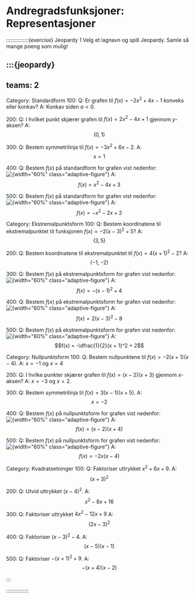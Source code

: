 # Andregradsfunksjoner: Representasjoner


:::::::::::::::{exercise} Jeopardy 1
Velg et lagnavn og spill Jeopardy. Samle så mange poeng som mulig!


:::{jeopardy}
---
teams: 2
---
Category: Standardform
100: 
    Q: Er grafen til $f(x) = -2x^2 + 4x - 1$ konveks eller konkav?
    A: Konkav siden $a \lt 0$.

200:
    Q: I hvilket punkt skjærer grafen til $f(x) = 2x^2 - 4x + 1$ gjennom $y$-aksen?
    A: $$(0, 1)$$

300:
    Q: Bestem symmetrilinja til $f(x) = -3x^2 + 6x - 2$.
    A: $$x = 1$$

400: 
    Q: Bestem $f(x)$ på standardform for grafen vist nedenfor: ![{width="60%" class="adaptive-figure"}](figurer/standardform_400.svg)
    A: $$f(x) = x^2 - 4x + 3$$

500: 
    Q: Bestem $f(x)$ på standardform for grafen vist nedenfor: ![{width="60%" class="adaptive-figure"}](figurer/standardform_500.svg)
    A: $$f(x) = -x^2 - 2x + 2$$

Category: Ekstremalpunktsform
100:
    Q: Bestem koordinatene til ekstremalpunktet til funksjonen $f(x) = -2(x - 3)^2 + 5$?
    A: $$(3, 5)$$

200:
    Q: Bestem koordinatene til ekstremalpunktet til $f(x) = 4(x + 1)^2 - 2$?
    A: $$(-1, -2)$$

300:
    Q: Bestem $f(x)$ på ekstremalpunktsform for grafen vist nedenfor: ![{width="60%" class="adaptive-figure"}](figurer/ekstremalpunktsform_300.svg)
    A: $$f(x) = -(x - 1)^2 + 4$$

400:
    Q: Bestem $f(x)$ på ekstremalpunktsform for grafen vist nedenfor: ![{width="60%" class="adaptive-figure"}](figurer/ekstremalpunktsform_400.svg)
    A: $$f(x) = 2(x - 3)^2 - 8$$

500:
    Q: Bestem $f(x)$ på ekstremalpunktsform for grafen vist nedenfor: ![{width="60%" class="adaptive-figure"}](figurer/ekstremalpunktsform_500.svg)
    A: $$f(x) = -\dfrac{1}{2}(x + 1)^2 + 2$$

Category: Nullpunktsform
100:
    Q: Bestem nullpunktene til $f(x) = -2(x + 1)(x - 4)$.
    A: $x = -1$ og $x = 4$

200:
    Q: I hvilke punkter skjærer grafen til $f(x) = (x - 2)(x + 3)$ gjennom $x$-aksen?
    A: $x = -3$ og $x = 2$.

300:
    Q: Bestem symmetrilinja til $f(x) = 3(x - 1)(x + 5)$.
    A: $$x = -2$$

400: 
    Q: Bestem $f(x)$ på nullpunktsform for grafen vist nedenfor: ![{width="60%" class="adaptive-figure"}](figurer/nullpunktsform_400.svg)
    A: $$f(x) = (x - 2)(x + 4)$$

500:
    Q: Bestem $f(x)$ på nullpunktsform for grafen vist nedenfor: ![{width="60%" class="adaptive-figure"}](figurer/nullpunktsform_500.svg)
    A: $$f(x) = -2x(x - 4)$$

Category: Kvadratsetninger
100:
    Q: Faktoriser uttrykket $x^2 + 6x + 9$.
    A: $$(x + 3)^2$$

200:
    Q: Utvid uttrykket $(x - 4)^2$.
    A: $$x^2 - 8x + 16$$

300:
    Q: Faktoriser uttrykket $4x^2 - 12x + 9$
    A: $$(2x - 3)^2$$

400:
    Q: Faktoriser $(x - 3)^2 - 4$.
    A: $$(x - 5)(x - 1)$$

500:
    Q: Faktoriser $-(x + 1)^2 + 9$.
    A: $$-(x + 4)(x - 2)$$

:::


:::::::::::::::


